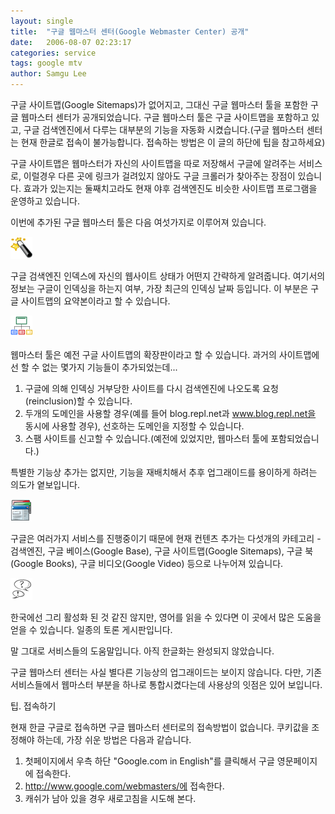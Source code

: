 ```yaml
---
layout: single
title:  "구글 웹마스터 센터(Google Webmaster Center) 공개"
date:   2006-08-07 02:23:17
categories: service
tags: google mtv
author: Samgu Lee
---
```

구글 사이트맵(Google Sitemaps)가 없어지고, 그대신 구글 웹마스터 툴을 포함한 구글 웹마스터 센터가 공개되었습니다. 구글 웹마스터 툴은 구글 사이트맵을 포함하고 있고, 구글 검색엔진에서 다루는 대부분의 기능을 자동화 시켰습니다.(구글 웹마스터 센터는 현재 한글로 접속이 불가능합니다. 접속하는 방법은 이 글의 하단에 팁을 참고하세요)

구글 사이트맵은 웹마스터가 자신의 사이트맵을 따로 저장해서 구글에 알려주는 서비스로, 이럴경우 다른 곳에 링크가 걸려있지 않아도 구글 크롤러가 찾아주는 장점이 있습니다. 효과가 있는지는 둘째치고라도 현재 야후 검색엔진도 비슷한 사이트맵 프로그램을 운영하고 있습니다.

이번에 추가된 구글 웹마스터 툴은 다음 여섯가지로 이루어져 있습니다.

![사이트 상태 마법사 - Site Status Wizard](/assets/wizard.gif)

구글 검색엔진 인덱스에 자신의 웹사이트 상태가 어떤지 간략하게 알려줍니다. 여기서의 정보는 구글이 인덱싱을 하는지 여부, 가장 최근의 인덱싱 날짜 등입니다. 이 부분은 구글 사이트맵의 요약본이라고 할 수 있습니다.

![웹마스터 툴(사이트맵 포함)](/assets/sitemaps.gif)

웹마스터 툴은 예전 구글 사이트맵의 확장판이라고 할 수 있습니다. 과거의 사이트맵에선 할 수 없는 몇가지 기능들이 추가되었는데...

1. 구글에 의해 인덱싱 거부당한 사이트를 다시 검색엔진에 나오도록 요청(reinclusion)할 수 있습니다.
2. 두개의 도메인을 사용할 경우(예를 들어 blog.repl.net과 www.blog.repl.net을 동시에 사용할 경우), 선호하는 도메인을 지정할 수 있습니다.
3. 스팸 사이트를 신고할 수 있습니다.(예전에 있었지만, 웹마스터 툴에 포함되었습니다.)

특별한 기능상 추가는 없지만, 기능을 재배치해서 추후 업그래이드를 용이하게 하려는 의도가 옅보입니다.

![컨텐츠를 구글에 제출(Submit your content to Google)](/assets/content.gif)

구글은 여러가지 서비스를 진행중이기 때문에 현재 컨텐츠 추가는 다섯개의 카테고리 - 검색엔진, 구글 베이스(Google Base), 구글 사이트맵(Google Sitemaps), 구글 북(Google Books), 구글 비디오(Google Video) 등으로 나누어져 있습니다.

![웹마스터 도움말(Webmaster help center)](/assets/discussion.gif)

한국에선 그리 활성화 된 것 같진 않지만, 영어를 읽을 수 있다면 이 곳에서 많은 도움을 얻을 수 있습니다. 일종의 토론 게시판입니다.

말 그대로 서비스들의 도움말입니다. 아직 한글화는 완성되지 않았습니다.

구글 웹마스터 센터는 사실 별다른 기능상의 업그래이드는 보이지 않습니다. 다만, 기존 서비스들에서 웹마스터 부분을 하나로 통합시켰다는데 사용상의 잇점은 있어 보입니다.

팁. 접속하기

현재 한글 구글로 접속하면 구글 웹마스터 센터로의 접속방법이 없습니다. 쿠키값을 조정해야 하는데, 가장 쉬운 방법은 다음과 같습니다.

1. 첫페이지에서 우측 하단 "Google.com in English"를 클릭해서 구글 영문페이지에 접속한다.
2. http://www.google.com/webmasters/에 접속한다.
3. 캐쉬가 남아 있을 경우 새로고침을 시도해 본다.
